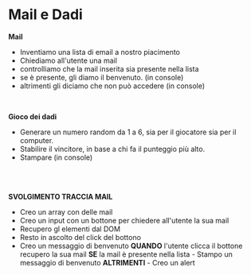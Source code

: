 # Mail e Dadi

**Mail**

- Inventiamo una lista di email a nostro piacimento
- Chiediamo all'utente una mail
- controlliamo che la mail inserita sia presente nella lista
- se è presente, gli diamo il benvenuto. (in console)
- altrimenti gli diciamo che non può accedere (in console)

<br>

**Gioco dei dadi**
<br>

- Generare un numero random da 1 a 6, sia per il giocatore sia per il computer.
- Stabilire il vincitore, in base a chi fa il punteggio più alto.
- Stampare (in console)

<br>
<br>

**SVOLGIMENTO TRACCIA MAIL**

- Creo un array con delle mail
- Creo un input con un bottone per chiedere all'utente la sua mail
- Recupero gl elementi dal DOM
- Resto in ascolto del click del bottono
- Creo un messaggio di benvenuto 
  **QUANDO** l'utente clicca il bottone recupero la sua mail 
    **SE** la mail è presente nella lista 
      - Stampo un messaggio di benvenuto
    **ALTRIMENTI**
      - Creo un alert
